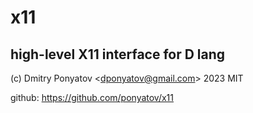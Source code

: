 # x11
## high-level X11 interface for D lang

(c) Dmitry Ponyatov <<dponyatov@gmail.com>> 2023 MIT

github: https://github.com/ponyatov/x11
